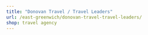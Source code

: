 ```yaml
---
title: "Donovan Travel / Travel Leaders"
url: /east-greenwich/donovan-travel-travel-leaders/
shop: travel agency
---
```

